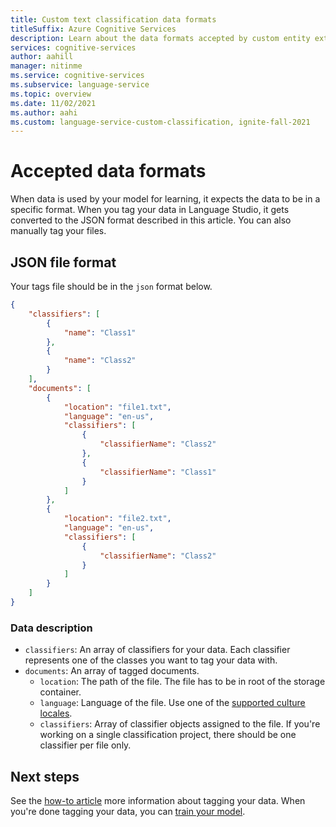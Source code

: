 ```yaml
---
title: Custom text classification data formats
titleSuffix: Azure Cognitive Services
description: Learn about the data formats accepted by custom entity extraction.
services: cognitive-services
author: aahill
manager: nitinme
ms.service: cognitive-services
ms.subservice: language-service
ms.topic: overview
ms.date: 11/02/2021
ms.author: aahi
ms.custom: language-service-custom-classification, ignite-fall-2021
---
```


# Accepted data formats

When data is used by your model for learning, it expects the data to be in a specific format. When you tag your data in Language Studio, it gets converted to the JSON format described in this article. You can also manually tag your files.


## JSON file format

Your tags file should be in the `json` format below.

```json
{
    "classifiers": [
        {
            "name": "Class1"
        },
        {
            "name": "Class2"
        }
    ],
    "documents": [
        {
            "location": "file1.txt",
            "language": "en-us",
            "classifiers": [
                {
                    "classifierName": "Class2"
                },
                {
                    "classifierName": "Class1"
                }
            ]
        },
        {
            "location": "file2.txt",
            "language": "en-us",
            "classifiers": [
                {
                    "classifierName": "Class2"
                }
            ]
        }
    ]
}
```

### Data description

* `classifiers`: An array of classifiers for your data. Each classifier represents one of the classes you want to tag your data with.
* `documents`: An array of tagged documents.
  * `location`: The path of the file. The file has to be in root of the storage container.
  * `language`: Language of the file. Use one of the [supported culture locales](../language-support.md).
  * `classifiers`: Array of classifier objects assigned to the file. If you're working on a single classification project, there should be one classifier per file only.

## Next steps

See the [how-to article](../how-to/tag-data.md)  more information about tagging your data. When you're done tagging your data, you can [train your model](../how-to/train-model.md).  
